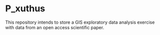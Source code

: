 # P_xuthus
This repository intends to store a GIS exploratory data analysis exercise with data from an open access scientific paper.
